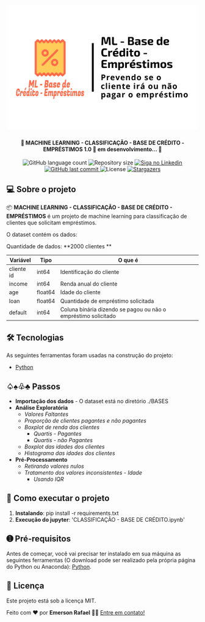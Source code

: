<h1 align="center">
    <img alt="MACHINE LEARNING - CLASSIFICAÇÃO - BASE DE CRÉDITO - EMPRÉSTIMOS" title="#ML_CLASSIF_CREDIT_DATASET" src="./assets/banner.png" />
</h1>

<h4 align="center"> 
	🚧 MACHINE LEARNING - CLASSIFICAÇÃO - BASE DE CRÉDITO - EMPRÉSTIMOS 1.0 🚀 em desenvolvimento... 🚧
</h4>

<p align="center">
  <img alt="GitHub language count" src="https://img.shields.io/github/languages/count/emersonrafaels/ml_classification_credit_dataset?color=%2304D361">

  <img alt="Repository size" src="https://img.shields.io/github/repo-size/emersonrafaels/ml_classification_credit_dataset">

  	
  <a href="https://www.linkedin.com/in/emerson-rafael/">
    <img alt="Siga no Linkedin" src="https://img.shields.io/badge/LinkedIn-0077B5?style=for-the-badge&logo=linkedin&logoColor=white">
  </a>
	
  
  <a href="https://github.com/emersonrafaels/ml_classification_credit_dataset/commits/main">
    <img alt="GitHub last commit" src="https://img.shields.io/github/last-commit/emersonrafaels/ml_classification_credit_dataset">
  </a>

  <img alt="License" src="https://img.shields.io/badge/license-MIT-brightgreen">
   <a href="https://github.com/emersonrafaels/ml_classification_credit_dataset/stargazers">
    <img alt="Stargazers" src="https://img.shields.io/github/stars/emersonrafaels/ml_classification_credit_dataset?style=social">
  </a>
</p>


## 💻 Sobre o projeto

📦 **MACHINE LEARNING - CLASSIFICAÇÃO - BASE DE CRÉDITO - EMPRÉSTIMOS** é um projeto de machine learning para classificação de clientes que solicitam empréstimos.

O dataset contém os dados:

Quantidade de dados: **2000 clientes **

| Variável | Tipo | O que é |
|--|--|--|
| cliente id | int64 | Identificação do cliente |
| income     | int64 | Renda anual do cliente |
| age | float64 | Idade do cliente |
| loan | float64 | Quantidade de empréstimo solicitada |
| default | int64 | Coluna binária dizendo se pagou ou não o empréstimo solicitado |

## 🛠  Tecnologias

As seguintes ferramentas foram usadas na construção do projeto:

- [Python]

## ♤♠♧♣  Passos

 - **Importação dos dados** - O dataset está no diretório ./BASES
 - **Análise Exploratória**
	- *Valores Faltantes*
	- *Proporção de clientes pagantes e não pagantes*
	- *Boxplot de renda dos clientes*
		- *Quartis - Pagantes*
		- *Quartis - não Pagantes*
	- *Boxplot das idades dos clientes*
	- *Histograma das idades dos clientes*
- **Pré-Processamento**
	- *Retirando valores nulos*
	- *Tratamento dos valores inconsistentes - Idade*
		- *Usando IQR*

## 🚀 Como executar o projeto

1. **Instalando**: pip install -r requirements.txt
2. **Execução do jupyter**: 'CLASSIFICAÇÃO - BASE DE CRÉDITO.ipynb'


## ➊ Pré-requisitos

Antes de começar, você vai precisar ter instalado em sua máquina as seguintes ferramentas (O download pode ser realizado pela própria página do Python ou Anaconda):
[Python](https://www.anaconda.com/products/individual).


## 📝 Licença

Este projeto está sob a licença MIT.

Feito com ❤️ por **Emerson Rafael** 👋🏽 [Entre em contato!](https://www.linkedin.com/in/emerson-rafael/)

[Python]: https://www.python.org/downloads/